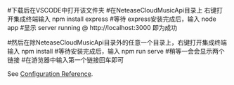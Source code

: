 #下载后在VSCODE中打开该文件夹
#在NeteaseCloudMusicApi目录上 右键打开集成终端输入
npm install  express
#等待 express安装完成后，输入
node app
#显示  server running @ http://localhost:3000  即为成功

#然后在除NeteaseCloudMusicApi目录外的任意一个目录上，右键打开集成终端输入
npm install
#等待安装完成后，输入
npm run serve
#稍等一会会显示两个链接
#在游览器中输入第一个链接回车即可

See [Configuration Reference](https://cli.vuejs.org/config/).
